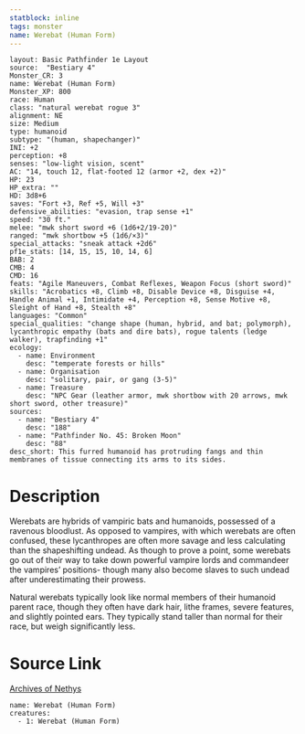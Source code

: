 ```yaml
---
statblock: inline
tags: monster
name: Werebat (Human Form)
---
```

```statblock
layout: Basic Pathfinder 1e Layout
source:  "Bestiary 4"
Monster_CR: 3
name: Werebat (Human Form)
Monster_XP: 800
race: Human
class: "natural werebat rogue 3"
alignment: NE
size: Medium
type: humanoid
subtype: "(human, shapechanger)"
INI: +2
perception: +8
senses: "low-light vision, scent"
AC: "14, touch 12, flat-footed 12 (armor +2, dex +2)"
HP: 23
HP_extra: ""
HD: 3d8+6
saves: "Fort +3, Ref +5, Will +3"
defensive_abilities: "evasion, trap sense +1"
speed: "30 ft."
melee: "mwk short sword +6 (1d6+2/19-20)"
ranged: "mwk shortbow +5 (1d6/×3)"
special_attacks: "sneak attack +2d6"
pf1e_stats: [14, 15, 15, 10, 14, 6]
BAB: 2
CMB: 4
CMD: 16
feats: "Agile Maneuvers, Combat Reflexes, Weapon Focus (short sword)"
skills: "Acrobatics +8, Climb +8, Disable Device +8, Disguise +4, Handle Animal +1, Intimidate +4, Perception +8, Sense Motive +8, Sleight of Hand +8, Stealth +8"
languages: "Common"
special_qualities: "change shape (human, hybrid, and bat; polymorph), lycanthropic empathy (bats and dire bats), rogue talents (ledge walker), trapfinding +1"
ecology:
  - name: Environment
    desc: "temperate forests or hills"
  - name: Organisation
    desc: "solitary, pair, or gang (3-5)"
  - name: Treasure
    desc: "NPC Gear (leather armor, mwk shortbow with 20 arrows, mwk short sword, other treasure)"
sources:
  - name: "Bestiary 4"
    desc: "188"
  - name: "Pathfinder No. 45: Broken Moon"
    desc: "88"
desc_short: This furred humanoid has protruding fangs and thin membranes of tissue connecting its arms to its sides.
```
# Description
Werebats are hybrids of vampiric bats and humanoids, possessed of a ravenous bloodlust. As opposed to vampires, with which werebats are often confused, these lycanthropes are often more savage and less calculating than the shapeshifting undead. As though to prove a point, some werebats go out of their way to take down powerful vampire lords and commandeer the vampires’ positions- though many also become slaves to such undead after underestimating their prowess.

Natural werebats typically look like normal members of their humanoid parent race, though they often have dark hair, lithe frames, severe features, and slightly pointed ears. They typically stand taller than normal for their race, but weigh significantly less.
# Source Link
[Archives of Nethys](https://aonprd.com/MonsterDisplay.aspx?ItemName=Werebat%20(Human%20Form))
```encounter-table
name: Werebat (Human Form)
creatures:
  - 1: Werebat (Human Form)
```
